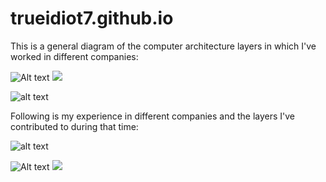 # trueidiot7.github.io

This is a general diagram of the computer architecture layers in which I've worked in different companies:

![Alt text](./Gen_Diag_svg.svg)
<img src="./Gen_Diag_svg.svg">

![alt text](https://github.com/trueidiot7/trueidiot7.github.io/blob/main/Gen_Diag_svg.svg "general diagram")

Following is my experience in different companies and the layers I've contributed to during that time:

![alt text](https://github.com/trueidiot7/trueidiot7.github.io/blob/main/All_exp.svg "experience diagram")

![Alt text](./All_exp.svg.svg)
<img src="./All_exp.svg.svg">
